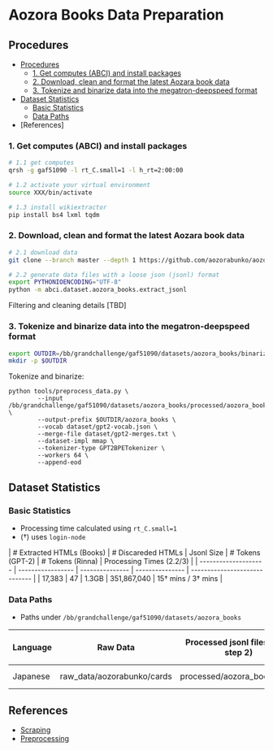 # Aozora Books Data Preparation

## Procedures
- [Procedures](#procedures)
  * [1. Get computes (ABCI) and install packages](#1-get-computes-abci-and-install-packages)
  * [2. Download, clean and format the latest Aozara book data](#2-download-clean-and-format-the-latest-wikipedia-ja-en-dumps)
  * [3. Tokenize and binarize data into the megatron-deepspeed format](#3-tokenize-and-binarize-data-into-the-megatron-deepspeed-format)
- [Dataset Statistics](#dataset-statistics)
  * [Basic Statistics](#basic-statistics)
  * [Data Paths](#data-paths)
- [References]

### 1. Get computes (ABCI) and install packages

```bash
# 1.1 get computes
qrsh -g gaf51090 -l rt_C.small=1 -l h_rt=2:00:00 

# 1.2 activate your virtual environment
source XXX/bin/activate

# 1.3 install wikiextractor
pip install bs4 lxml tqdm
```


### 2. Download, clean and format the latest Aozara book data 
```bash
# 2.1 download data
git clone --branch master --depth 1 https://github.com/aozorabunko/aozorabunko.git

# 2.2 generate data files with a loose json (jsonl) format
export PYTHONIOENCODING="UTF-8"  
python -m abci.dataset.aozora_books.extract_jsonl
```

Filtering and cleaning details
[TBD]



### 3. Tokenize and binarize data into the megatron-deepspeed format
```bash
export OUTDIR=/bb/grandchallenge/gaf51090/datasets/aozora_books/binarized/gpt-2
mkdir -p $OUTDIR
```
Tokenize and binarize:
```
python tools/preprocess_data.py \
        --input /bb/grandchallenge/gaf51090/datasets/aozora_books/processed/aozora_books.jsonl \
        --output-prefix $OUTDIR/aozora_books \
        --vocab dataset/gpt2-vocab.json \
        --merge-file dataset/gpt2-merges.txt \
        --dataset-impl mmap \
        --tokenizer-type GPT2BPETokenizer \
        --workers 64 \
        --append-eod
```
## Dataset Statistics

### Basic Statistics

- Processing time calculated using `rt_C.small=1`
- (†) uses `login-node`


| # Extracted HTMLs (Books) |  # Discareded HTMLs |  Jsonl Size |  # Tokens (GPT-2) |  # Tokens (Rinna) | Processing Times (2.2/3) |
| -------------------- | ----------------- | --------------- | --------------- | ----------------------------- |
| 17,383            | 47            | 1.3GB | 351,867,040    | 15† mins / 3† mins |

### Data Paths

- Paths under `/bb/grandchallenge/gaf51090/datasets/aozora_books`

| Language | Raw Data       | Processed jsonl files (after step 2) | Binarized Data (GPT-2) | Binarized Data (Rinna) |
| -------- | ------------------------- | ------------------------------------- |  --------------------- | --------------------- |
| Japanese | raw_data/aozorabunko/cards | processed/aozora_books.jsonl   | wikipedia/binarized/gpt-2/ja_wiki | -                     |


## References
- [Scraping](https://qiita.com/Yupine/items/92d75865a72c60ae7285)
- [Preprocessing](https://qiita.com/y_itoh/items/fa04c1e2f3df2e807d61)



